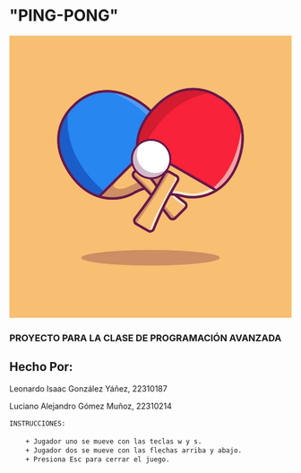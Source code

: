 #         "PING-PONG"

![logo](assets/images/logo.jpg)


### PROYECTO PARA LA CLASE DE PROGRAMACIÓN AVANZADA

## Hecho Por:
<p>Leonardo Isaac González Yáñez, 22310187
<p>Luciano Alejandro Gómez Muñoz, 22310214

    
    INSTRUCCIONES:

        + Jugador uno se mueve con las teclas w y s.
        + Jugador dos se mueve con las flechas arriba y abajo.
        + Presiona Esc para cerrar el juego.
